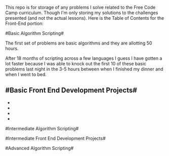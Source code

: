 This repo is for storage of any problems I solve related to the Free Code Camp curriculum.
Though I'm only storing my solutions to the challenges presented (and not the actual lessons). 
Here is the Table of Contents for the Front-End portion:

#Basic Algorithm Scripting#

The first set of problems are basic algorithms and they are allotting 50 hours. 

After 18 months of scripting across a few languages I guess I have gotten a lot faster because I was able to knock out the first 10 of these basic problems last night in the 3-5 hours between when I finished my dinner and when I went to bed.
 
#Basic Front End Development Projects#
-
-
-
-
-

#Intermediate Algorithm Scripting#

#Intermediate Front End Development Projects#

#Advanced Algorithm Scripting#




